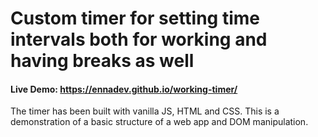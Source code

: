 # Custom timer for setting time intervals both for working and having breaks as well

#### Live Demo: https://ennadev.github.io/working-timer/

The timer has been built with vanilla JS, HTML and CSS. 
This is a demonstration of a basic structure of a web app and DOM manipulation.
